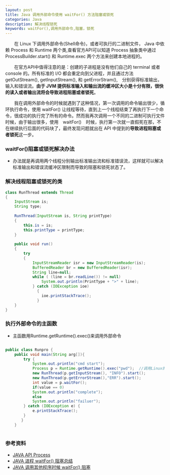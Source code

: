 ```yaml
---
layout: post
title: Java 调用外部命令使用 waitFor() 方法阻塞或锁死
categories: Java
description: 解决线程锁死
keywords: waitFor(),调用外部命令,阻塞，锁死
---
```


　　在 Linux 下调用外部命令(Shell命令)，或者可执行的二进制文件， Java 中依赖 Process 和 Runtime 两个类,查看官方API可以知道 Process 抽象类中通过 ProcessBuilder.start() 和 Runtime.exec 两个方法来创建本地进程的。

　　在官方API中值得注意的是：创建的子进程是没有他们自己的 terminal 或者 console 的。所有标准的 I/O 都会重定向到父进程，并且通过方法 getOutStream(), getInputStream(), 和 getErrorStram(),　分别获得标准输出，输入和错误流。**由于 JVM 提供标准输入和输出流的缓冲区大小是十分有限，很快的读入或者输出流将会导致进程阻塞或者锁死**。

　　我在调用外部命令的时候就遇到了这种情况，第一次调用的命令输出很少，循环执行命令，使用 waitFor() 让线程等待，直到上一个线程结束了再执行下一个命令，很成功的执行完了所有的命令。然而我再次调用一个不同的二进制可执行文件时候，由于输出很多，使用　waitFor()　时候，执行第一次就一直假死在那，不在继续执行后面的代码块了，最终发现问题就出在 API 中提到的**导致进程阻塞或者锁死**这一步。

### waitFor()阻塞或锁死解决办法
 
* 办法就是再调用两个线程分别输出标准输出流和标准错误流，这样就可以解决标准输出和错误流缓冲区限制而导致的阻塞和锁死状态了。

### 解决线程阻塞或锁死的类

```java
class RunThread extends Thread
{
    InputStream is;
    String type;
    
    RunThread(InputStream is, String printType)
    {
        this.is = is;
        this.printType = printType;
    }
    
    public void run()
    {
        try
        {
            InputStreamReader isr = new InputStreamReader(is);
            BufferedReader br = new BufferedReader(isr);
            String line=null;
            while ( (line = br.readLine()) != null)
                System.out.println(PrintType + ">" + line);
            } catch (IOException ioe)
              {
                ioe.printStackTrace();
              }
    }
}
```

### 执行外部命令的主函数

*  主函数用Runtime.getRuntime().exec()来调用外部命令

```java

public class Runpro {
    public void main(String arg[]){ 
        try {
            System.out.println("cmd start");
            Process p = Runtime.getRuntime().exec("pwd");  //调用Linux的相关命令  
            new RunThread(p.getInputStream(), "INFO").start(); 
            new RunThread(p.getErrorStream(),"ERR").start();
            int value = p.waitFor();
            if(value == 0)
        	System.out.println("complete");
            else
        	System.out.println("failuer");
        } catch (IOException e) {
            e.printStackTrace();
        }
       }
    }
    
```

### 参考资料

* [JAVA API Process](http://docs.oracle.com/javase/8/docs/api/)
* [ JAVA 进程 waitFor() 阻塞总结](http://www.linuxidc.com/Linux/2011-11/47493.htm)
* [ JAVA 调用其他程序时候 waitFor() 阻塞](http://www.cnblogs.com/yejg1212/archive/2013/06/02/3114242.html)
